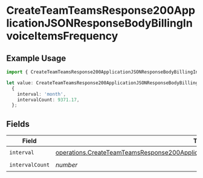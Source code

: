 # CreateTeamTeamsResponse200ApplicationJSONResponseBodyBillingInvoiceItemsFrequency

## Example Usage

```typescript
import { CreateTeamTeamsResponse200ApplicationJSONResponseBodyBillingInvoiceItemsFrequency } from '@vercel/client/models/operations';

let value: CreateTeamTeamsResponse200ApplicationJSONResponseBodyBillingInvoiceItemsFrequency =
  {
    interval: 'month',
    intervalCount: 9371.17,
  };
```

## Fields

| Field           | Type                                                                                                                                                                                                       | Required           | Description |
| --------------- | ---------------------------------------------------------------------------------------------------------------------------------------------------------------------------------------------------------- | ------------------ | ----------- |
| `interval`      | [operations.CreateTeamTeamsResponse200ApplicationJSONResponseBodyBillingInvoiceItemsInterval](../../models/operations/createteamteamsresponse200applicationjsonresponsebodybillinginvoiceitemsinterval.md) | :heavy_check_mark: | N/A         |
| `intervalCount` | _number_                                                                                                                                                                                                   | :heavy_check_mark: | N/A         |
